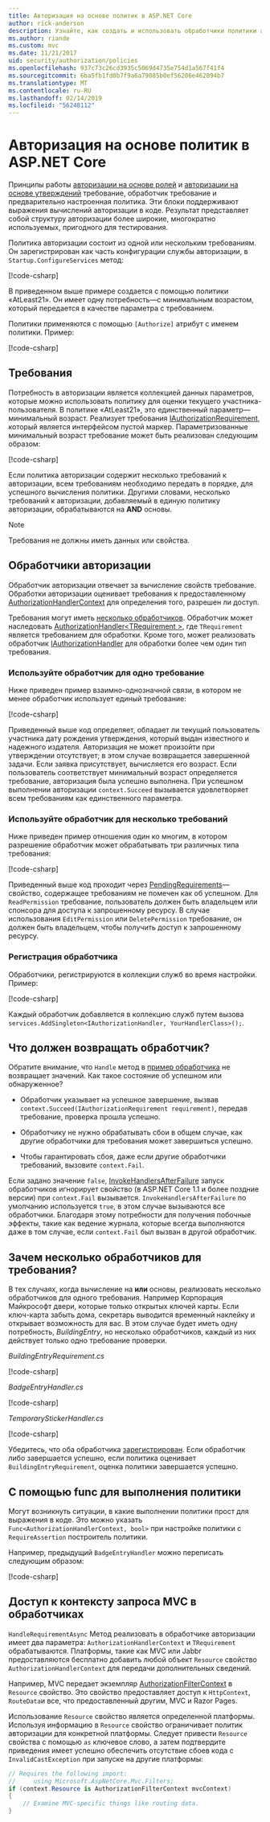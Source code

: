 ```yaml
---
title: Авторизация на основе политик в ASP.NET Core
author: rick-anderson
description: Узнайте, как создать и использовать обработчики политики авторизации для принудительного применения требований к авторизации в приложении ASP.NET Core.
ms.author: riande
ms.custom: mvc
ms.date: 11/21/2017
uid: security/authorization/policies
ms.openlocfilehash: 937c73c26cd3935c5069d4735e754d1a567f41f4
ms.sourcegitcommit: 6ba5fb1fd0b7f9a6a79085b0ef56206e462094b7
ms.translationtype: MT
ms.contentlocale: ru-RU
ms.lasthandoff: 02/14/2019
ms.locfileid: "56248112"
---
```

# <a name="policy-based-authorization-in-aspnet-core"></a>Авторизация на основе политик в ASP.NET Core

Принципы работы [авторизации на основе ролей](xref:security/authorization/roles) и [авторизации на основе утверждений](xref:security/authorization/claims) требование, обработчик требование и предварительно настроенная политика. Эти блоки поддерживают выражения вычислений авторизации в коде. Результат представляет собой структуру авторизации более широкие, многократно используемых, пригодного для тестирования.

Политика авторизации состоит из одной или нескольким требованиям. Он зарегистрирован как часть конфигурации службы авторизации, в `Startup.ConfigureServices` метод:

[!code-csharp[](policies/samples/PoliciesAuthApp1/Startup.cs?range=40-41,50-55,63,72)]

В приведенном выше примере создается с помощью политики «AtLeast21». Он имеет одну потребность&mdash;с минимальным возрастом, который передается в качестве параметра с требованием.

Политики применяются с помощью `[Authorize]` атрибут с именем политики. Пример:

[!code-csharp[](policies/samples/PoliciesAuthApp1/Controllers/AlcoholPurchaseController.cs?name=snippet_AlcoholPurchaseControllerClass&highlight=4)]

## <a name="requirements"></a>Требования

Потребность в авторизации является коллекцией данных параметров, которые можно использовать политику для оценки текущего участника-пользователя. В политике «AtLeast21», это единственный параметр&mdash;минимальный возраст. Реализует требования [IAuthorizationRequirement](/dotnet/api/microsoft.aspnetcore.authorization.iauthorizationrequirement), который является интерфейсом пустой маркер. Параметризованные минимальный возраст требование может быть реализован следующим образом:

[!code-csharp[](policies/samples/PoliciesAuthApp1/Services/Requirements/MinimumAgeRequirement.cs?name=snippet_MinimumAgeRequirementClass)]

Если политика авторизации содержит несколько требований к авторизации, всем требованиям необходимо передать в порядке, для успешного вычисления политики. Другими словами, несколько требований к авторизации, добавляемый в единую политику авторизации, обрабатываются на **AND** основы.

> [!NOTE]
> Требования не должны иметь данных или свойства.

<a name="security-authorization-policies-based-authorization-handler"></a>

## <a name="authorization-handlers"></a>Обработчики авторизации

Обработчик авторизации отвечает за вычисление свойств требование. Обработки авторизации оценивает требования к предоставленному [AuthorizationHandlerContext](/dotnet/api/microsoft.aspnetcore.authorization.authorizationhandlercontext) для определения того, разрешен ли доступ.

Требования могут иметь [несколько обработчиков](#security-authorization-policies-based-multiple-handlers). Обработчик может наследовать [AuthorizationHandler\<TRequirement >](/dotnet/api/microsoft.aspnetcore.authorization.authorizationhandler-1), где `TRequirement` является требованием для обработки. Кроме того, может реализовать обработчик [IAuthorizationHandler](/dotnet/api/microsoft.aspnetcore.authorization.iauthorizationhandler) для обработки более чем один тип требования.

### <a name="use-a-handler-for-one-requirement"></a>Используйте обработчик для одно требование

<a name="security-authorization-handler-example"></a>

Ниже приведен пример взаимно-однозначной связи, в котором не менее обработчик использует единый требование:

[!code-csharp[](policies/samples/PoliciesAuthApp1/Services/Handlers/MinimumAgeHandler.cs?name=snippet_MinimumAgeHandlerClass)]

Приведенный выше код определяет, обладает ли текущий пользователь участника дату рождения утверждения, который выдан известного и надежного издателя. Авторизация не может произойти при утверждении отсутствует; в этом случае возвращается завершенной задачи. Если заявка присутствует, вычисляется его возраст. Если пользователь соответствует минимальный возраст определяется требование, авторизация была успешно выполнена. При успешном выполнении авторизации `context.Succeed` вызывается удовлетворяет всем требованиям как единственного параметра.

### <a name="use-a-handler-for-multiple-requirements"></a>Используйте обработчик для несколько требований

Ниже приведен пример отношения один ко многим, в котором разрешение обработчик может обрабатывать три различных типа требования:

[!code-csharp[](policies/samples/PoliciesAuthApp1/Services/Handlers/PermissionHandler.cs?name=snippet_PermissionHandlerClass)]

Приведенный выше код проходит через [PendingRequirements](/dotnet/api/microsoft.aspnetcore.authorization.authorizationhandlercontext.pendingrequirements#Microsoft_AspNetCore_Authorization_AuthorizationHandlerContext_PendingRequirements)&mdash;свойство, содержащее требованиям не помечен как об успешном. Для `ReadPermission` требование, пользователь должен быть владельцем или спонсора для доступа к запрошенному ресурсу. В случае использования `EditPermission` или `DeletePermission` требование, он должен быть владельцем, чтобы получить доступ к запрошенному ресурсу.

<a name="security-authorization-policies-based-handler-registration"></a>

### <a name="handler-registration"></a>Регистрация обработчика

Обработчики, регистрируются в коллекции служб во время настройки. Пример:

[!code-csharp[](policies/samples/PoliciesAuthApp1/Startup.cs?range=40-41,50-55,63-65,72)]

Каждый обработчик добавляется в коллекцию служб путем вызова `services.AddSingleton<IAuthorizationHandler, YourHandlerClass>();`.

## <a name="what-should-a-handler-return"></a>Что должен возвращать обработчик?

Обратите внимание, что `Handle` метод в [пример обработчика](#security-authorization-handler-example) не возвращает значений. Как такое состояние об успешном или обнаруженное?

* Обработчик указывает на успешное завершение, вызвав `context.Succeed(IAuthorizationRequirement requirement)`, передав требование, проверка прошла успешно.

* Обработчику не нужно обрабатывать сбои в общем случае, как другие обработчики для требования может завершиться успешно.

* Чтобы гарантировать сбоя, даже если другие обработчики требований, вызовите `context.Fail`.

Если задано значение `false`, [InvokeHandlersAfterFailure](/dotnet/api/microsoft.aspnetcore.authorization.authorizationoptions.invokehandlersafterfailure#Microsoft_AspNetCore_Authorization_AuthorizationOptions_InvokeHandlersAfterFailure) запуск обработчиков игнорирует свойство (в ASP.NET Core 1.1 и более поздние версии) при `context.Fail` вызывается. `InvokeHandlersAfterFailure` по умолчанию используется `true`, в этом случае вызываются все обработчики. Благодаря этому потребности для получения побочные эффекты, такие как ведение журнала, которые всегда выполняются даже в том случае, если `context.Fail` был вызван в другой обработчик.

<a name="security-authorization-policies-based-multiple-handlers"></a>

## <a name="why-would-i-want-multiple-handlers-for-a-requirement"></a>Зачем несколько обработчиков для требования?

В тех случаях, когда вычисление на **или** основы, реализовать несколько обработчиков для одного требования. Например Корпорация Майкрософт двери, которые только открытых ключей карты. Если ключ-карта забыть дома, секретарь выводится временный наклейку и открывает возможность для вас. В этом случае будет иметь одну потребность, *BuildingEntry*, но несколько обработчиков, каждый из них действует только одно требование проверки.

*BuildingEntryRequirement.cs*

[!code-csharp[](policies/samples/PoliciesAuthApp1/Services/Requirements/BuildingEntryRequirement.cs?name=snippet_BuildingEntryRequirementClass)]

*BadgeEntryHandler.cs*

[!code-csharp[](policies/samples/PoliciesAuthApp1/Services/Handlers/BadgeEntryHandler.cs?name=snippet_BadgeEntryHandlerClass)]

*TemporaryStickerHandler.cs*

[!code-csharp[](policies/samples/PoliciesAuthApp1/Services/Handlers/TemporaryStickerHandler.cs?name=snippet_TemporaryStickerHandlerClass)]

Убедитесь, что оба обработчика [зарегистрирован](xref:security/authorization/policies#security-authorization-policies-based-handler-registration). Если обработчик либо завершается успешно, если политика оценивает `BuildingEntryRequirement`, оценка политики завершается успешно.

## <a name="using-a-func-to-fulfill-a-policy"></a>С помощью func для выполнения политики

Могут возникнуть ситуации, в какие выполнении политики прост для выражения в коде. Это можно указать `Func<AuthorizationHandlerContext, bool>` при настройке политики с `RequireAssertion` построитель политики.

Например, предыдущий `BadgeEntryHandler` можно переписать следующим образом:

[!code-csharp[](policies/samples/PoliciesAuthApp1/Startup.cs?range=52-53,57-63)]

## <a name="accessing-mvc-request-context-in-handlers"></a>Доступ к контексту запроса MVC в обработчиках

`HandleRequirementAsync` Метод реализовать в обработчике авторизации имеет два параметра: `AuthorizationHandlerContext` и `TRequirement` обрабатываются. Платформы, такие как MVC или Jabbr предоставляются бесплатно добавить любой объект `Resource` свойство `AuthorizationHandlerContext` для передачи дополнительных сведений.

Например, MVC передает экземпляр [AuthorizationFilterContext](/dotnet/api/?term=AuthorizationFilterContext) в `Resource` свойство. Это свойство предоставляет доступ к `HttpContext`, `RouteData`и все, что предоставленный другим, MVC и Razor Pages.

Использование `Resource` свойство является определенной платформы. Используя информацию в `Resource` свойство ограничивает политик авторизации для конкретной платформы. Следует привести `Resource` свойства с помощью `as` ключевое слово, а затем подтвердите приведения имеет успешно обеспечить отсутствие сбоев кода с `InvalidCastException` при запуске на другие платформы:

```csharp
// Requires the following import:
//     using Microsoft.AspNetCore.Mvc.Filters;
if (context.Resource is AuthorizationFilterContext mvcContext)
{
    // Examine MVC-specific things like routing data.
}
```
